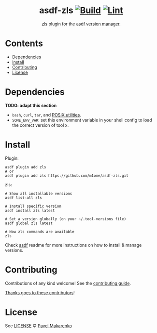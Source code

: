 <div align="center">

# asdf-zls [![Build](https://github.com/m1ome/asdf-zls/actions/workflows/build.yml/badge.svg)](https://github.com/m1ome/asdf-zls/actions/workflows/build.yml) [![Lint](https://github.com/m1ome/asdf-zls/actions/workflows/lint.yml/badge.svg)](https://github.com/m1ome/asdf-zls/actions/workflows/lint.yml)

[zls](https://github.com/zigtools/zls) plugin for the [asdf version manager](https://asdf-vm.com).

</div>

# Contents

- [Dependencies](#dependencies)
- [Install](#install)
- [Contributing](#contributing)
- [License](#license)

# Dependencies

**TODO: adapt this section**

- `bash`, `curl`, `tar`, and [POSIX utilities](https://pubs.opengroup.org/onlinepubs/9699919799/idx/utilities.html).
- `SOME_ENV_VAR`: set this environment variable in your shell config to load the correct version of tool x.

# Install

Plugin:

```shell
asdf plugin add zls
# or
asdf plugin add zls https://github.com/m1ome/asdf-zls.git
```

zls:

```shell
# Show all installable versions
asdf list-all zls

# Install specific version
asdf install zls latest

# Set a version globally (on your ~/.tool-versions file)
asdf global zls latest

# Now zls commands are available
zls
```

Check [asdf](https://github.com/asdf-vm/asdf) readme for more instructions on how to
install & manage versions.

# Contributing

Contributions of any kind welcome! See the [contributing guide](contributing.md).

[Thanks goes to these contributors](https://github.com/m1ome/asdf-zls/graphs/contributors)!

# License

See [LICENSE](LICENSE) © [Pavel Makarenko](https://github.com/m1ome/)
